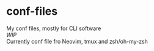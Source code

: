# conf-files
My conf files, mostly for CLI software  
*WIP*  
Currently conf file fro Neovim, tmux and zsh/oh-my-zsh  
